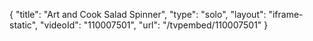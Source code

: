{
    "title": "Art and Cook Salad Spinner",
    "type": "solo",
    "layout": "iframe-static",
    "videoId": "110007501",
    "url": "\/tvpembed\/110007501"
}